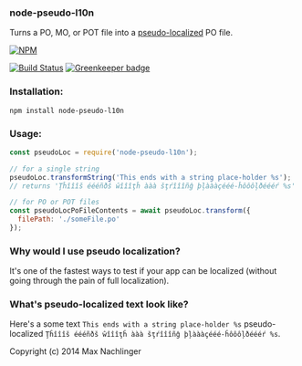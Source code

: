 ### node-pseudo-l10n
Turns a PO, MO, or POT file into a [pseudo-localized](http://en.wikipedia.org/wiki/Pseudolocalization) PO file.

[![NPM](https://nodei.co/npm/node-pseudo-l10n.png)](https://nodei.co/npm/node-pseudo-l10n/)

[![Build Status](https://travis-ci.org/maxnachlinger/node-pseudo-l10n.svg?branch=master)](https://travis-ci.org/maxnachlinger/node-pseudo-l10n) [![Greenkeeper badge](https://badges.greenkeeper.io/maxnachlinger/node-pseudo-l10n.svg)](https://greenkeeper.io/)

### Installation:
```
npm install node-pseudo-l10n
```
### Usage:
```javascript
const pseudoLoc = require('node-pseudo-l10n');

// for a single string
pseudoLoc.transformString('This ends with a string place-holder %s');
// returns 'Ţĥîîîš éééñðš ŵîîîţĥ ààà šţŕîîîñĝ þļàààçééé-ĥôôôļðéééŕ %s'

// for PO or POT files
const pseudoLocPoFileContents = await pseudoLoc.transform({
  filePath: './someFile.po'
});
```

### Why would I use pseudo localization?
It's one of the fastest ways to test if your app can be localized (without going through the pain of full localization). 

### What's pseudo-localized text look like?
Here's a some text ``This ends with a string place-holder %s`` pseudo-localized ``Ţĥîîîš éééñðš ŵîîîţĥ ààà šţŕîîîñĝ þļàààçééé-ĥôôôļðéééŕ %s``.

Copyright (c) 2014 Max Nachlinger
